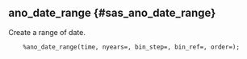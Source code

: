 ## ano_date_range {#sas_ano_date_range}
Create a range of date.

~~~sas
	%ano_date_range(time, nyears=, bin_step=, bin_ref=, order=);
~~~
